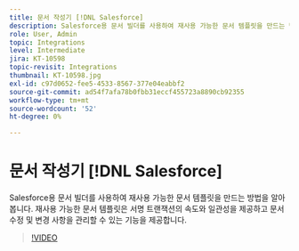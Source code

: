 ```yaml
---
title: 문서 작성기 [!DNL Salesforce]
description: Salesforce용 문서 빌더를 사용하여 재사용 가능한 문서 템플릿을 만드는 방법을 알아봅니다
role: User, Admin
topic: Integrations
level: Intermediate
jira: KT-10598
topic-revisit: Integrations
thumbnail: KT-10598.jpg
exl-id: c97d0652-fee5-4533-8567-377e04eabbf2
source-git-commit: ad54f7afa78b0fbb31eccf455723a8890cb92355
workflow-type: tm+mt
source-wordcount: '52'
ht-degree: 0%

---
```


# 문서 작성기 [!DNL Salesforce]

Salesforce용 문서 빌더를 사용하여 재사용 가능한 문서 템플릿을 만드는 방법을 알아봅니다. 재사용 가능한 문서 템플릿은 서명 트랜잭션의 속도와 일관성을 제공하고 문서 수정 및 변경 사항을 관리할 수 있는 기능을 제공합니다.

>[!VIDEO](https://video.tv.adobe.com/v/3409414?quality=12&learn=on&hidetitle=true)
